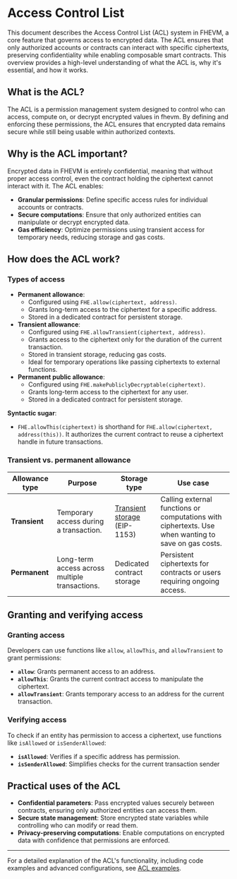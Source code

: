 # Access Control List

This document describes the Access Control List (ACL) system in FHEVM, a core feature that governs access to encrypted data. The ACL ensures that only authorized accounts or contracts can interact with specific ciphertexts, preserving confidentiality while enabling composable smart contracts. This overview provides a high-level understanding of what the ACL is, why it's essential, and how it works.

## What is the ACL?

The ACL is a permission management system designed to control who can access, compute on, or decrypt encrypted values in fhevm. By defining and enforcing these permissions, the ACL ensures that encrypted data remains secure while still being usable within authorized contexts.

## Why is the ACL important?

Encrypted data in FHEVM is entirely confidential, meaning that without proper access control, even the contract holding the ciphertext cannot interact with it. The ACL enables:

- **Granular permissions**: Define specific access rules for individual accounts or contracts.
- **Secure computations**: Ensure that only authorized entities can manipulate or decrypt encrypted data.
- **Gas efficiency**: Optimize permissions using transient access for temporary needs, reducing storage and gas costs.

## How does the ACL work?

### Types of access

- **Permanent allowance**:
  - Configured using `FHE.allow(ciphertext, address)`.
  - Grants long-term access to the ciphertext for a specific address.
  - Stored in a dedicated contract for persistent storage.
- **Transient allowance**:
  - Configured using `FHE.allowTransient(ciphertext, address)`.
  - Grants access to the ciphertext only for the duration of the current transaction.
  - Stored in transient storage, reducing gas costs.
  - Ideal for temporary operations like passing ciphertexts to external functions.
- **Permanent public allowance**:
  - Configured using `FHE.makePubliclyDecryptable(ciphertext)`.
  - Grants long-term access to the ciphertext for any user.
  - Stored in a dedicated contract for persistent storage.

**Syntactic sugar**:

- `FHE.allowThis(ciphertext)` is shorthand for `FHE.allow(ciphertext, address(this))`. It authorizes the current contract to reuse a ciphertext handle in future transactions.

### Transient vs. permanent allowance

| Allowance type | Purpose                                        | Storage type                                                            | Use case                                                                                            |
| -------------- | ---------------------------------------------- | ----------------------------------------------------------------------- | --------------------------------------------------------------------------------------------------- |
| **Transient**  | Temporary access during a transaction.         | [Transient storage](https://eips.ethereum.org/EIPS/eip-1153) (EIP-1153) | Calling external functions or computations with ciphertexts. Use when wanting to save on gas costs. |
| **Permanent**  | Long-term access across multiple transactions. | Dedicated contract storage                                              | Persistent ciphertexts for contracts or users requiring ongoing access.                             |

## Granting and verifying access

### Granting access

Developers can use functions like `allow`, `allowThis`, and `allowTransient` to grant permissions:

- **`allow`**: Grants permanent access to an address.
- **`allowThis`**: Grants the current contract access to manipulate the ciphertext.
- **`allowTransient`**: Grants temporary access to an address for the current transaction.

### Verifying access

To check if an entity has permission to access a ciphertext, use functions like `isAllowed` or `isSenderAllowed`:

- **`isAllowed`**: Verifies if a specific address has permission.
- **`isSenderAllowed`**: Simplifies checks for the current transaction sender

## Practical uses of the ACL

- **Confidential parameters**: Pass encrypted values securely between contracts, ensuring only authorized entities can access them.
- **Secure state management**: Store encrypted state variables while controlling who can modify or read them.
- **Privacy-preserving computations**: Enable computations on encrypted data with confidence that permissions are enforced.

---

For a detailed explanation of the ACL's functionality, including code examples and advanced configurations, see [ACL examples](acl_examples.md).
